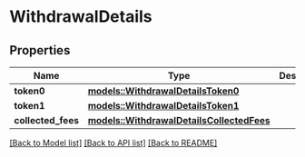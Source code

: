 # WithdrawalDetails

## Properties

Name | Type | Description | Notes
------------ | ------------- | ------------- | -------------
**token0** | [**models::WithdrawalDetailsToken0**](WithdrawalDetails_token0.md) |  | 
**token1** | [**models::WithdrawalDetailsToken1**](WithdrawalDetails_token1.md) |  | 
**collected_fees** | [**models::WithdrawalDetailsCollectedFees**](WithdrawalDetails_collectedFees.md) |  | 

[[Back to Model list]](../README.md#documentation-for-models) [[Back to API list]](../README.md#documentation-for-api-endpoints) [[Back to README]](../README.md)


